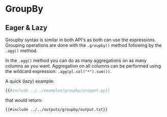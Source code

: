 # GroupBy

## Eager & Lazy

Groupby syntax is similar in both API's as both can use the expressions.
Grouping operations are done with the `.groupby()` method following by the `.agg()`
method.

In the `.agg()` method you can do as many aggregations on as many columns as you want.
Aggregation on all columns can be performed using the wildcard expression:
`.agg(pl.col("*").sum())`.

A quick (lazy) example:

```python
{{#include ../../examples/groupby/snippet.py}}
```

that would return:

```text
{{#include ../../outputs/groupby/output.txt}}
```
